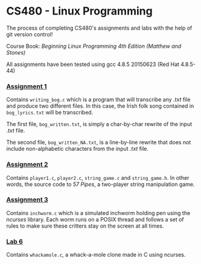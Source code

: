 # CS480 - Linux Programming
The process of completing CS480's assignments and labs with the help of git version control!

Course Book: _Beginning Linux Programming 4th Edition (Matthew and Stones)_

All assignments have been tested using gcc 4.8.5 20150623 (Red Hat 4.8.5-44)

### [Assignment 1](https://github.com/dahnte/cs480/tree/main/assignment1)
Contains `writing_bog.c` which is a program that will transcribe any _.txt_ file and produce two different files. In this case, the Irish folk song contained in `bog_lyrics.txt` will be transcribed.

The first file, `bog_written.txt`, is simply a char-by-char rewrite of the input _.txt_ file.

The second file, `bog_written_NA.txt`, is a line-by-line rewrite that does not include non-alphabetic characters from the input _.txt_ file.

### [Assignment 2](https://github.com/dahnte/cs480/tree/main/assignment2)
Contains `player1.c`, `player2.c`, `string_game.c` and `string_game.h`. In other words, the source code to _57 Pipes_, a two-player string manipulation game.

### [Assignment 3](https://github.com/dahnte/cs480/tree/main/assignment3)
Contains `inchworm.c` which is a simulated inchworm holding pen using the _ncurses_ library. Each worm runs on a POSIX thread and follows a set of rules to make sure these critters stay on the screen at all times.

### [Lab 6](https://github.com/dahnte/cs480/tree/main/lab6)
Contains `whackamole.c`, a whack-a-mole clone made in C using ncurses.
